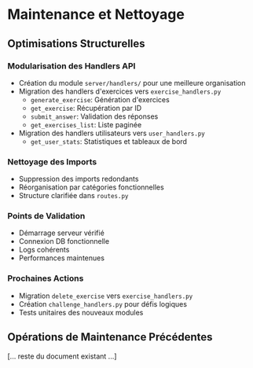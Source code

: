 # Maintenance et Nettoyage

## Optimisations Structurelles

### Modularisation des Handlers API
- Création du module `server/handlers/` pour une meilleure organisation
- Migration des handlers d'exercices vers `exercise_handlers.py`
  - `generate_exercise`: Génération d'exercices
  - `get_exercise`: Récupération par ID
  - `submit_answer`: Validation des réponses
  - `get_exercises_list`: Liste paginée
- Migration des handlers utilisateurs vers `user_handlers.py`
  - `get_user_stats`: Statistiques et tableaux de bord

### Nettoyage des Imports
- Suppression des imports redondants
- Réorganisation par catégories fonctionnelles
- Structure clarifiée dans `routes.py`

### Points de Validation
- Démarrage serveur vérifié
- Connexion DB fonctionnelle
- Logs cohérents
- Performances maintenues

### Prochaines Actions
- Migration `delete_exercise` vers `exercise_handlers.py`
- Création `challenge_handlers.py` pour défis logiques
- Tests unitaires des nouveaux modules

## Opérations de Maintenance Précédentes

[... reste du document existant ...] 